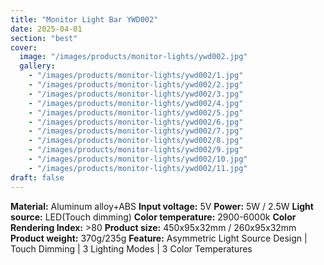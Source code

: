 ```yaml
---
title: "Monitor Light Bar YWD002"
date: 2025-04-01
section: "best"
cover:
  image: "/images/products/monitor-lights/ywd002.jpg"
  gallery:
    - "/images/products/monitor-lights/ywd002/1.jpg"
    - "/images/products/monitor-lights/ywd002/2.jpg"
    - "/images/products/monitor-lights/ywd002/3.jpg"
    - "/images/products/monitor-lights/ywd002/4.jpg"
    - "/images/products/monitor-lights/ywd002/5.jpg"
    - "/images/products/monitor-lights/ywd002/6.jpg"
    - "/images/products/monitor-lights/ywd002/7.jpg"
    - "/images/products/monitor-lights/ywd002/8.jpg"
    - "/images/products/monitor-lights/ywd002/9.jpg"
    - "/images/products/monitor-lights/ywd002/10.jpg"
    - "/images/products/monitor-lights/ywd002/11.jpg"
draft: false
---
```

**Material:** Aluminum alloy+ABS
**Input voltage:** 5V
**Power:** 5W / 2.5W
**Light source:** LED(Touch dimming)
**Color temperature:** 2900-6000k
**Color Rendering Index:** >80
**Product size:** 450x95x32mm / 260x95x32mm
**Product weight:** 370g/235g
**Feature:** Asymmetric Light Source Design | Touch Dimming | 3 Lighting Modes | 3 Color Temperatures
